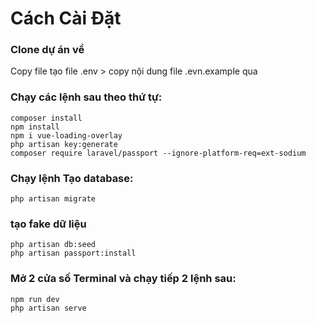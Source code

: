 # Cách Cài Đặt

### Clone dự án về

Copy file tạo file .env > copy nội dung file .evn.example qua

### Chạy các lệnh sau theo thứ tự:

```
composer install
npm install
npm i vue-loading-overlay
php artisan key:generate
composer require laravel/passport --ignore-platform-req=ext-sodium
```


### Chạy lệnh Tạo database:
 
```
php artisan migrate
``` 

### tạo fake dữ liệu
```
php artisan db:seed
php artisan passport:install
```

### Mở 2 cửa số Terminal  và chạy tiếp 2 lệnh sau: 

```
npm run dev
php artisan serve
```
